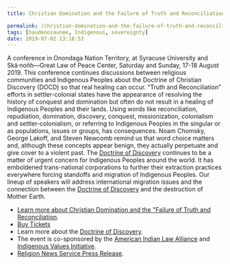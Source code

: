 ```yaml
---
title: Christian Domination and the Failure of Truth and Reconciliation

permalink: /christian-domination-and-the-failure-of-truth-and-reconciliation/
tags: [haudenosaunee, Indigenous, sovereignty]
date: 2019-07-02 13:18:53
---
```

A conference in Onondaga Nation Territory, at Syracuse University and Skä·noñh—Great Law of Peace Center, Saturday and Sunday, 17-18 August 2019. This conference continues discussions between religious communities and Indigenous Peoples about the Doctrine of Christian Discovery (DOCD) so that real healing can occur. “Truth and Reconciliation” efforts in settler-colonial states have the appearance of resolving the history of conquest and domination but often do not result in a healing of Indigenous Peoples and their lands. Using words like reconciliation, repudiation, domination, discovery, conquest, missionization, colonialism and settler-colonialism, or referring to Indigenous Peoples in the singular or as populations, issues or groups, has consequences. Noam Chomsky, George Lakoff, and Steven Newcomb remind us that word choice matters and, although these concepts appear benign, they actually perpetuate and give cover to a violent past. The [Doctrine of Discovery](http://doctrineofdiscovery.org) continues to be a matter of urgent concern for Indigenous Peoples around the world. It has emboldened trans-national corporations to further their extraction practices everywhere forcing standoffs and migration of Indigenous Peoples. Our lineup of speakers will address international migration issues and the connection between the [Doctrine of Discovery](http://doctrineofdiscovery.org) and the destruction of Mother Earth.

*   [Learn more about Christian Domination and the "Failure of Truth and Reconciliation](https://indigenousvalues.org/christian-domination/).
*   [Buy Tickets](http://christiandomination.eventbrite.com)
*   Learn more about the [Doctrine of Discovery](http://doctrineofdiscovery.org).
*   The event is co-sponsored by the [American Indian Law Alliance](https://aila.ngo) and [Indigenous Values Initiative](https://indigenousvalues.org).
*   [Religion News Service Press Release](https://religionnews.com/2019/07/08/christian-domination-and-the-failure-of-truth-and-reconciliation/).

